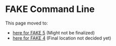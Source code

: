# FAKE Command Line

This page moved to:

- [here for FAKE 5](fake-commandline.html)  (Might not be finalized)
- [here for FAKE 4](legacy-commandline.html) (Final location not decided yet)
